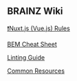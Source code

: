 ## BRAINZ Wiki

[❗️Nuxt.js (Vue.js) Rules](/nuxt-rules)

[BEM Cheat Sheet](/bem)

[Linting Guide](/linting)

[Common Resources](/resources)
